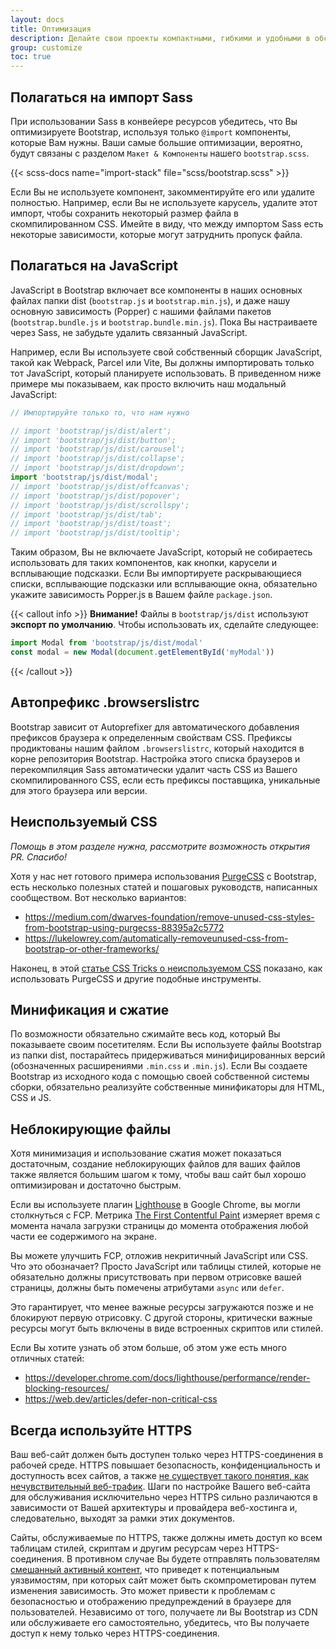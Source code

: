 ```yaml
---
layout: docs
title: Оптимизация
description: Делайте свои проекты компактными, гибкими и удобными в обслуживании, чтобы Вы могли обеспечить лучший опыт и сосредоточиться на более важных задачах.
group: customize
toc: true
---
```


## Полагаться на импорт Sass

При использовании Sass в конвейере ресурсов убедитесь, что Вы оптимизируете Bootstrap, используя только `@import` компоненты, которые Вам нужны. Ваши самые большие оптимизации, вероятно, будут связаны с разделом `Макет & Компоненты` нашего `bootstrap.scss`.

{{< scss-docs name="import-stack" file="scss/bootstrap.scss" >}}


Если Вы не используете компонент, закомментируйте его или удалите полностью. Например, если Вы не используете карусель, удалите этот импорт, чтобы сохранить некоторый размер файла в скомпилированном CSS. Имейте в виду, что между импортом Sass есть некоторые зависимости, которые могут затруднить пропуск файла.

## Полагаться на JavaScript

JavaScript в Bootstrap включает все компоненты в наших основных файлах папки dist (`bootstrap.js` и `bootstrap.min.js`), и даже нашу основную зависимость (Popper) с нашими файлами пакетов (`bootstrap.bundle.js` и `bootstrap.bundle.min.js`). Пока Вы настраиваете через Sass, не забудьте удалить связанный JavaScript.

Например, если Вы используете свой собственный сборщик JavaScript, такой как Webpack, Parcel или Vite, Вы должны импортировать только тот JavaScript, который планируете использовать. В приведенном ниже примере мы показываем, как просто включить наш модальный JavaScript:

<!-- eslint-skip -->
```js
// Импортируйте только то, что нам нужно

// import 'bootstrap/js/dist/alert';
// import 'bootstrap/js/dist/button';
// import 'bootstrap/js/dist/carousel';
// import 'bootstrap/js/dist/collapse';
// import 'bootstrap/js/dist/dropdown';
import 'bootstrap/js/dist/modal';
// import 'bootstrap/js/dist/offcanvas';
// import 'bootstrap/js/dist/popover';
// import 'bootstrap/js/dist/scrollspy';
// import 'bootstrap/js/dist/tab';
// import 'bootstrap/js/dist/toast';
// import 'bootstrap/js/dist/tooltip';
```

Таким образом, Вы не включаете JavaScript, который не собираетесь использовать для таких компонентов, как кнопки, карусели и всплывающие подсказки. Если Вы импортируете раскрывающиеся списки, всплывающие подсказки или всплывающие окна, обязательно укажите зависимость Popper.js в Вашем файле `package.json`.

{{< callout info >}}
**Внимание!** Файлы в `bootstrap/js/dist` используют **экспорт по умолчанию**. Чтобы использовать их, сделайте следующее:

<!-- eslint-skip -->
```js
import Modal from 'bootstrap/js/dist/modal'
const modal = new Modal(document.getElementById('myModal'))
```
{{< /callout >}}

## Автопрефикс .browserslistrc

Bootstrap зависит от Autoprefixer для автоматического добавления префиксов браузера к определенным свойствам CSS. Префиксы продиктованы нашим файлом `.browserslistrc`, который находится в корне репозитория Bootstrap. Настройка этого списка браузеров и перекомпиляция Sass автоматически удалит часть CSS из Вашего скомпилированного CSS, если есть префиксы поставщика, уникальные для этого браузера или версии.

## Неиспользуемый CSS

_Помощь в этом разделе нужна, рассмотрите возможность открытия PR. Спасибо!_

Хотя у нас нет готового примера использования [PurgeCSS](https://github.com/FullHuman/purgecss) с Bootstrap, есть несколько полезных статей и пошаговых руководств, написанных сообществом. Вот несколько вариантов:

- <https://medium.com/dwarves-foundation/remove-unused-css-styles-from-bootstrap-using-purgecss-88395a2c5772>
- <https://lukelowrey.com/automatically-removeunused-css-from-bootstrap-or-other-frameworks/>

Наконец, в этой [статье CSS Tricks о неиспользуемом CSS](https://css-tricks.com/how-do-you-remove-unused-css-from-a-site/) показано, как использовать PurgeCSS и другие подобные инструменты.

## Минификация и сжатие

По возможности обязательно сжимайте весь код, который Вы показываете своим посетителям. Если Вы используете файлы Bootstrap из папки dist, постарайтесь придерживаться минифицированных версий (обозначенных расширениями `.min.css` и `.min.js`). Если Вы создаете Bootstrap из исходного кода с помощью своей собственной системы сборки, обязательно реализуйте собственные минификаторы для HTML, CSS и JS.

## Неблокирующие файлы

Хотя минимизация и использование сжатия может показаться достаточным, создание неблокирующих файлов для ваших файлов также является большим шагом к тому, чтобы ваш сайт был хорошо оптимизирован и достаточно быстрым.

Если вы используете плагин [Lighthouse](https://developer.chrome.com/docs/lighthouse/overview/) в Google Chrome, вы могли столкнуться с FCP. Метрика [The First Contentful Paint](https://web.dev/articles/fcp) измеряет время с момента начала загрузки страницы до момента отображения любой части ее содержимого на экране.

Вы можете улучшить FCP, отложив некритичный JavaScript или CSS. Что это обозначает? Просто JavaScript или таблицы стилей, которые не обязательно должны присутствовать при первом отрисовке вашей страницы, должны быть помечены атрибутами `async` или `defer`.

Это гарантирует, что менее важные ресурсы загружаются позже и не блокируют первую отрисовку. С другой стороны, критически важные ресурсы могут быть включены в виде встроенных скриптов или стилей.

Если Вы хотите узнать об этом больше, об этом уже есть много отличных статей:

- <https://developer.chrome.com/docs/lighthouse/performance/render-blocking-resources/>
- <https://web.dev/articles/defer-non-critical-css>

## Всегда используйте HTTPS

Ваш веб-сайт должен быть доступен только через HTTPS-соединения в рабочей среде. HTTPS повышает безопасность, конфиденциальность и доступность всех сайтов, а также [не существует такого понятия, как нечувствительный веб-трафик](https://https.cio.gov/everything/). Шаги по настройке Вашего веб-сайта для обслуживания исключительно через HTTPS сильно различаются в зависимости от Вашей архитектуры и провайдера веб-хостинга и, следовательно, выходят за рамки этих документов.

Сайты, обслуживаемые по HTTPS, также должны иметь доступ ко всем таблицам стилей, скриптам и другим ресурсам через HTTPS-соединения. В противном случае Вы будете отправлять пользователям [смешанный активный контент](https://developer.mozilla.org/en-US/docs/Web/Security/Mixed_content), что приведет к потенциальным уязвимостям, при которых сайт может быть скомпрометирован путем изменения зависимость. Это может привести к проблемам с безопасностью и отображению предупреждений в браузере для пользователей. Независимо от того, получаете ли Вы Bootstrap из CDN или обслуживаете его самостоятельно, убедитесь, что Вы получаете доступ к нему только через HTTPS-соединения.
